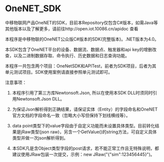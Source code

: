 # OneNET_SDK
中移物联网产品OneNET的SDK，目前本Repository仅包含C#版本，如需Java等其他版本以及了解更多，请前往http://open.iot.10086.cn/apidoc 查看

本程序是中移物联的OneNET公众版C#版本的SDK(完整版本)。.NET版本为4.0。

本SDK包含了OneNET平台的设备、数据流、数据点、触发器和api key的增删改查，以及二进制数据存取、命令执行、历史数据和日志查询功能。

本程序一共包含两个项目：OneNetSDK和APITest，前者为SDK项目，后者为其单元测试项目。SDK使用案例请直接参照单元测试即可。

注意事项：

1. 本程序引用了第三方库Newtonsoft.Json, 所以在使用本SDK DLL时须同时引用Newtonsoft.Json DLL。

2. 为保证Json解析得到正确结果，请保证实体（Entity）的字段命名和OneNET官方文档的字段命名一致（忽略大小写但保持下划线横线等）。

3. data point类型下的value字段由于自定义功能而未设置具体类型。目前转化结果是jRaw类型(json raw)，另含一个GetValue()的string方法，可自定义具体类型并做一次json解析得到。

4. 本SDK凡是含Object类型字段的post请求，若不能正常工作且无特殊说明，都建议使用JRaw包装一次提交，示例：new JRaw("{\"sim\":123456445}")。
